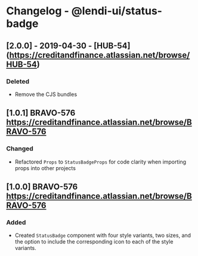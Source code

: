 # Changelog - @lendi-ui/status-badge

## [2.0.0] - 2019-04-30 - [HUB-54] (https://creditandfinance.atlassian.net/browse/HUB-54)
 
### Deleted
- Remove the CJS bundles

## [1.0.1] BRAVO-576 https://creditandfinance.atlassian.net/browse/BRAVO-576
### Changed
- Refactored `Props` to `StatusBadgeProps` for code clarity when importing props into other projects

## [1.0.0] BRAVO-576 https://creditandfinance.atlassian.net/browse/BRAVO-576
### Added
- Created `StatusBadge` component with four style variants, two sizes, and the option to include the corresponding icon to each of the style variants.
